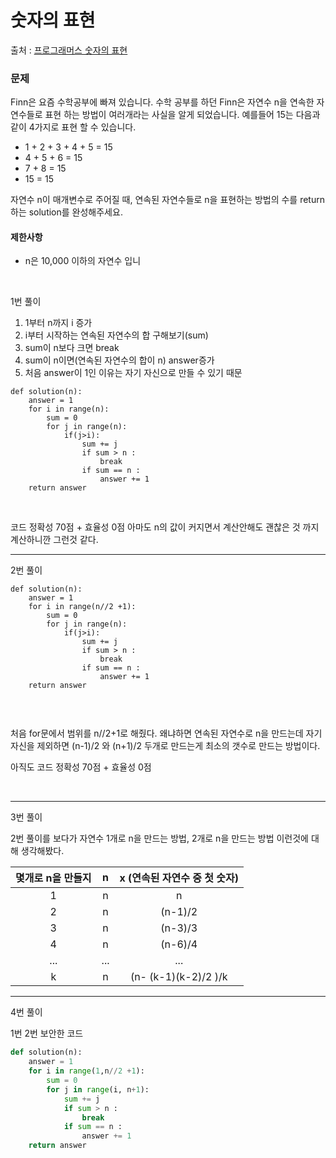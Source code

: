 # 숫자의 표현
출처 : [프로그래머스 숫자의 표현](https://programmers.co.kr/learn/courses/30/lessons/12924)

### 문제 
Finn은 요즘 수학공부에 빠져 있습니다. 수학 공부를 하던 Finn은 자연수 n을 연속한 자연수들로 표현 하는 방법이 여러개라는 사실을 알게 되었습니다. 
예를들어 15는 다음과 같이 4가지로 표현 할 수 있습니다.

- 1 + 2 + 3 + 4 + 5 = 15
- 4 + 5 + 6 = 15
- 7 + 8 = 15
- 15 = 15

자연수 n이 매개변수로 주어질 때, 연속된 자연수들로 n을 표현하는 방법의 수를 return하는 solution를 완성해주세요.

#### 제한사항
- n은 10,000 이하의 자연수 입니

<br/>

1번 풀이

1. 1부터 n까지 i 증가
2. i부터 시작하는 연속된 자연수의 합 구해보기(sum)
3. sum이 n보다 크면 break
4. sum이 n이면(연속된 자연수의 합이 n) answer증가
5. 처음 answer이 1인 이유는 자기 자신으로 만들 수 있기 때문

```
def solution(n):
    answer = 1
    for i in range(n):
        sum = 0
        for j in range(n):
            if(j>i):
                sum += j
                if sum > n :
                    break
                if sum == n :
                    answer += 1     
    return answer
```

<br/>

코드 정확성 70점 + 효율성 0점
아마도 n의 값이 커지면서 계산안해도 괜찮은 것 까지 계산하니깐 그런것 같다.

------------------------------------------------------

2번 풀이

```
def solution(n):
    answer = 1
    for i in range(n//2 +1):
        sum = 0
        for j in range(n):
            if(j>i):
                sum += j
                if sum > n :
                    break
                if sum == n :
                    answer += 1     
    return answer
    
```

<br/>

처음 for문에서 범위를 n//2+1로 해줬다. 왜냐하면 연속된 자연수로 n을 만드는데 자기 자신을 제외하면 (n-1)/2 와 (n+1)/2 두개로 만드는게 최소의 갯수로 만드는 방법이다.

아직도 코드 정확성 70점 + 효율성 0점


<br/>

------------------------------------------------------

3번 풀이

2번 풀이를 보다가 자연수 1개로 n을 만드는 방법, 2개로 n을 만드는 방법 이런것에 대해 생각해봤다.

|몇개로 n을 만들지| n | x (연속된 자연수 중 첫 숫자) |
|:------:|:---:|:---:|
|1|n|n|
|2|n|(n-1)/2|
|3|n|(n-3)/3|
|4|n|(n-6)/4|
|...|...|...|
|k|n|(n- (k-1)(k-2)/2 )/k|

------------------------------------------------------

4번 풀이

1번 2번 보안한 코드

```python
def solution(n):
    answer = 1
    for i in range(1,n//2 +1):
        sum = 0
        for j in range(i, n+1):
            sum += j
            if sum > n :
                break
            if sum == n :
                answer += 1     
    return answer
````

